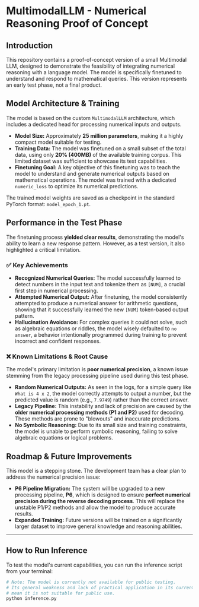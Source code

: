 # MultimodalLLM - Numerical Reasoning Proof of Concept

## Introduction

This repository contains a proof-of-concept version of a small Multimodal LLM, designed to demonstrate the feasibility of integrating numerical reasoning with a language model. The model is specifically finetuned to understand and respond to mathematical queries. This version represents an early test phase, not a final product.

## Model Architecture & Training

The model is based on the custom `MultimodalLLM` architecture, which includes a dedicated head for processing numerical inputs and outputs.

  * **Model Size:** Approximately **25 million parameters**, making it a highly compact model suitable for testing.
  * **Training Data:** The model was finetuned on a small subset of the total data, using only **20% (400MB)** of the available training corpus. This limited dataset was sufficient to showcase its test capabilities.
  * **Finetuning Goal:** A key objective of this finetuning was to teach the model to understand and generate numerical outputs based on mathematical operations. The model was trained with a dedicated `numeric_loss` to optimize its numerical predictions.

The trained model weights are saved as a checkpoint in the standard PyTorch format: `model_epoch_1.pt`.

## Performance in the Test Phase

The finetuning process **yielded clear results**, demonstrating the model's ability to learn a new response pattern. However, as a test version, it also highlighted a critical limitation.

### ✅ Key Achievements

  * **Recognized Numerical Queries:** The model successfully learned to detect numbers in the input text and tokenize them as `[NUM]`, a crucial first step in numerical processing.
  * **Attempted Numerical Output:** After finetuning, the model consistently attempted to produce a numerical answer for arithmetic questions, showing that it successfully learned the new `[NUM]` token-based output pattern.
  * **Hallucination Avoidance:** For complex queries it could not solve, such as algebraic equations or riddles, the model wisely defaulted to `no answer`, a behavior intentionally programmed during training to prevent incorrect and confident responses.

### ❌ Known Limitations & Root Cause

The model's primary limitation is **poor numerical precision**, a known issue stemming from the legacy processing pipeline used during this test phase.

  * **Random Numerical Outputs:** As seen in the logs, for a simple query like `What is 4 x 2`, the model correctly attempts to output a number, but the predicted value is random (e.g., `7.9749`) rather than the correct answer.
  * **Legacy Pipeline:** This instability and lack of precision are caused by the **older numerical processing methods (P1 and P2)** used for decoding. These methods are prone to "blowouts" and inaccurate predictions.
  * **No Symbolic Reasoning:** Due to its small size and training constraints, the model is unable to perform symbolic reasoning, failing to solve algebraic equations or logical problems.

## Roadmap & Future Improvements

This model is a stepping stone. The development team has a clear plan to address the numerical precision issue:

  * **P6 Pipeline Migration:** The system will be upgraded to a new processing pipeline, **P6**, which is designed to ensure **perfect numerical precision during the reverse decoding process**. This will replace the unstable P1/P2 methods and allow the model to produce accurate results.
  * **Expanded Training:** Future versions will be trained on a significantly larger dataset to improve general knowledge and reasoning abilities.

-----

## How to Run Inference

To test the model's current capabilities, you can run the inference script from your terminal:

```bash
# Note: The model is currently not available for public testing.
# Its general weakness and lack of practical application in its current state
# mean it is not suitable for public use.
python inference.py
```